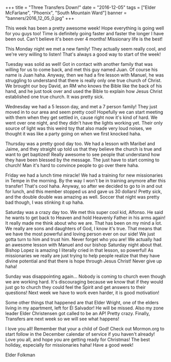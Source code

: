 +++
title = "Three Transfers Down!"
date = "2016-12-05"
tags = ["Elder McFarlane", "Phoenix", "South Mountain Ward"]
banner = "banners/2016_12_05_0.jpg"
+++

This week has been a pretty awesome week! Hope everything is going
well for you guys too! Time is definitely  going faster and faster the
longer I have been out. Can't believe it's been over 4 months!
Missionary life is the best!

This Monday night we met a new family! They actually seem really cool,
and we're very willing to listen! That's always a good way to start of
the week!

Tuesday was solid as well! Got in contact with another family that was
willing for us to come back, and met this guy named Juan. Of course
his name is Juan haha. Anyway, then we had a fire lesson with Manuel,
he was struggling to understand that there is really only one true
church of Christ. We brought our boy David, an RM who knows the Bible
like the back of his hand, and he just took over and used the Bible to
explain how Jesus Christ established one true church. It was pretty
sick.

Wednesday we had a 5 lesson day, and met a 7 person family! They just
moved in to our area and seem pretty cool! Hopefully we can start
meeting with them when they get settled in, cause right now it's kind
of hard. We went over one night, and they didn't have the lights
working yet. Their only source of light was this weird toy that also
made very loud noises, we thought it was like a party going on when we
first knocked haha.

Thursday was a pretty good day too. We had a lesson with Maribel and
Jaime, and they straight up told us that they believe the church is
true and want to get baptized! Really awesome to see people that
understand how they have been blessed by the message. The just have to
start coming to church! Man it's hard to convince people to go over
there haha.

Friday we had a lunch time miracle! We had a training for new
missionaries in Tempe in the morning. By the way I won't be in
training anymore after this transfer! That's cool haha. Anyway, so
after we decided to go to in and out for lunch, and this member
stopped us and gave us 30 dollars! Pretty sick, and the double double
was amazing as well. Soccer that night was pretty bad though, I was
stinking it up haha.

Saturday was a crazy day too. We met this super cool kid, Alfonso. He
said he wants to get back to Heaven and hold Heavenly Father in his
arms again! It really made me think about who we are. That has been on
my mind a lot. We really are sons and daughters of God, I know it's
true. That means that we have the most powerful and loving person ever
on our side! We just gotta turn to him and trust him. Never forget who
you are! We actually had an awesome lesson with Manuel and our bishop
Saturday night about that. Bishop Lopez is amazing I literally cried
in that lesson, so powerful! As missionaries we really are just trying
to help people realize that they have divine potential and that there
is hope through Jesus Christ! Never give up haha!

Sunday was disappointing again... Nobody is coming to church even
though we are working hard. It's discouraging because we know that if
they would just go to church they could feel the Spirit and get
answers to their questions! Next week we have to work even harder, it
is good motivation!

Some other things that happened are that Elder Wright, one of the
elders living in my apartment, left for Él Salvador! He will be
missed. Also my zone leader Elder Christensen got called to be an AP!
Pretty crazy. Finally, Transfers are next week so we will see what
happens!

I love you all! Remember that your a child of God! Check out
Mormon.org to start follow in the December calendar of  service if you
haven't already! Love you all, and hope you are getting ready for
Christmas! The best holiday, especially for missionaries haha! Have a
good week!

Elder Folkman